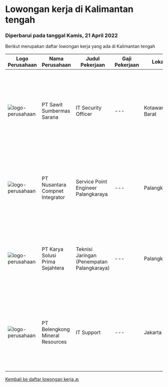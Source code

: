 
  # Lowongan kerja di Kalimantan tengah

  ### Diperbarui pada tanggal Kamis, 21 April 2022

  Berikut merupakan daftar lowongan kerja yang ada di Kalimantan tengah

  |Logo Perusahaan | Nama Perusahaan | Judul Pekerjaan | Gaji Pekerjaan | Lokasi | Deskripsi | Tanggal diunggah | Pranala |
  | -------------- | --------------- | --------------- | --------- | --------- | -------------- | ------- | ----------- |
  |![logo-perusahaan](https://image-service-cdn.seek.com.au/b8e646e0eba6bfddcf0e46550221e58c0412528e/ee4dce1061f3f616224767ad58cb2fc751b8d2dc)|PT Sawit Sumbermas Sarana|IT Security Officer|---|Kotawaringin Barat|Menjaga keamanan layanan IT dan memberikan dukungan teknis serta pemeliharaan sesuai dengan Standar Operasional Prosedur Keamanan IT.Persyaratan:...|Kamis, 21 April 2022|https://www.jobstreet.co.id/id/job/it-security-officer-3862301?token=0~41552727-367a-4318-94aa-27908d316fee&sectionRank=1&jobId=jobstreet-id-job-3862301|
|![logo-perusahaan](https://image-service-cdn.seek.com.au/faf1379cb2f8ff5c87162dc20c60c0d2f63dba1c/ee4dce1061f3f616224767ad58cb2fc751b8d2dc)|PT Nusantara Compnet Integrator|Service Point Engineer Palangkaraya|---|Palangkaraya|S1 Teknik Komputer, Ilmu Komputer, Teknik Informatika atau Ilmu Komputer lainnya. Memiliki pengalaman minimal 1 tahun, fresh graduate dipersilahkan...|Rabu, 20 April 2022|https://www.jobstreet.co.id/id/job/service-point-engineer-palangkaraya-3845126?token=0~41552727-367a-4318-94aa-27908d316fee&sectionRank=2&jobId=jobstreet-id-job-3845126|
|![logo-perusahaan](https://image-service-cdn.seek.com.au/bb0f2c313297f2db3d497466b95d7da85644edc0/ee4dce1061f3f616224767ad58cb2fc751b8d2dc)|PT Karya Solusi Prima Sejahtera|Teknisi Jaringan (Penempatan Palangkaraya)|---|Palangkaraya|Pendidikan minimal SMK Teknik Komputer &amp; Jaringan Usia Maksimal 30 tahun Lulusan D3 Teknik Telekomunikasi/ S1 Teknik Informatika dipersilahkan...|Kamis, 21 April 2022|https://www.jobstreet.co.id/id/job/teknisi-jaringan-penempatan-palangkaraya-3862210?token=0~41552727-367a-4318-94aa-27908d316fee&sectionRank=3&jobId=jobstreet-id-job-3862210|
|![logo-perusahaan](https://image-service-cdn.seek.com.au/14ed12ac0ff1a56e722f9787eb124362c569f00f/ee4dce1061f3f616224767ad58cb2fc751b8d2dc)|PT Belengkong Mineral Resources|IT Support|---|Jakarta Raya|Kualifikasi: Pendidikan minimal S1 Teknik Komputer/Sistem Informasi/Teknik Informatika Maksimal usia 28 tahun Pengalaman minimal 2 tahun dibidang yang...|Selasa, 05 April 2022|https://www.jobstreet.co.id/id/job/it-support-3844639?token=0~41552727-367a-4318-94aa-27908d316fee&sectionRank=4&jobId=jobstreet-id-job-3844639|


  [Kembali ke daftar lowongan kerja 🔙](../README.md#daftar-lowongan-kerja)
  